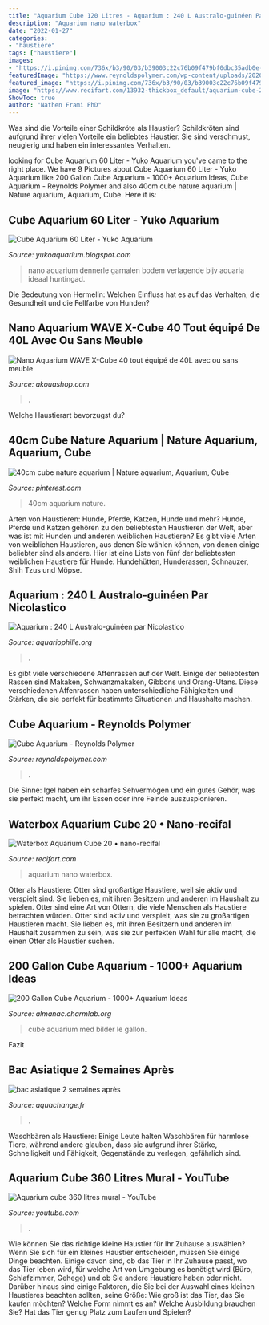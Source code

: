 ```yaml
---
title: "Aquarium Cube 120 Litres - Aquarium : 240 L Australo-guinéen Par Nicolastico"
description: "Aquarium nano waterbox"
date: "2022-01-27"
categories:
- "haustiere"
tags: ["haustiere"]
images:
- "https://i.pinimg.com/736x/b3/90/03/b39003c22c76b09f479bf0dbc35adb0e--nature-aquarium-aquascaping.jpg"
featuredImage: "https://www.reynoldspolymer.com/wp-content/uploads/2020/12/Cube-Aquarium-00003.jpg"
featured_image: "https://i.pinimg.com/736x/b3/90/03/b39003c22c76b09f479bf0dbc35adb0e--nature-aquarium-aquascaping.jpg"
image: "https://www.recifart.com/13932-thickbox_default/aquarium-cube-20.jpg"
ShowToc: true
author: "Nathen Frami PhD"
---
```



Was sind die Vorteile einer Schildkröte als Haustier?
Schildkröten sind aufgrund ihrer vielen Vorteile ein beliebtes Haustier. Sie sind verschmust, neugierig und haben ein interessantes Verhalten.

	

		
looking for Cube Aquarium 60 Liter - Yuko Aquarium you've came to the right place. We have 9 Pictures about Cube Aquarium 60 Liter - Yuko Aquarium like 200 Gallon Cube Aquarium - 1000+ Aquarium Ideas, Cube Aquarium - Reynolds Polymer and also 40cm cube nature aquarium | Nature aquarium, Aquarium, Cube. Here it is:
		
    
## Cube Aquarium 60 Liter - Yuko Aquarium

<img loading=lazy src="https://i.pinimg.com/originals/3e/1e/b1/3e1eb15946eff13f04f5e787ec4a4a73.jpg" onerror="this.onerror=null;this.src='https://tse3.mm.bing.net/th?id=OIP._eewcnpiZaJ_-YINYK5hDgAAAA&amp;pid=15.1';" alt="Cube Aquarium 60 Liter - Yuko Aquarium">

_Source: yukoaquarium.blogspot.com_

>nano aquarium dennerle garnalen bodem verlagende bijv aquaria ideaal huntingad. 

	

Die Bedeutung von Hermelin: Welchen Einfluss hat es auf das Verhalten, die Gesundheit und die Fellfarbe von Hunden?

    
## Nano Aquarium WAVE X-Cube 40 Tout équipé De 40L Avec Ou Sans Meuble

<img loading=lazy src="https://media.cdnws.com/_i/1792/3605/1/6/xcube-40-noir.jpeg" onerror="this.onerror=null;this.src='https://tse3.mm.bing.net/th?id=OIP.L_gAesYpRpSGt4aSoCWBzAHaFj&amp;pid=15.1';" alt="Nano Aquarium WAVE X-Cube 40 tout équipé de 40L avec ou sans meuble">

_Source: akouashop.com_

>. 

	

Welche Haustierart bevorzugst du?

    
## 40cm Cube Nature Aquarium | Nature Aquarium, Aquarium, Cube

<img loading=lazy src="https://i.pinimg.com/736x/b3/90/03/b39003c22c76b09f479bf0dbc35adb0e--nature-aquarium-aquascaping.jpg" onerror="this.onerror=null;this.src='https://tse2.mm.bing.net/th?id=OIP.3UbcU_1nlcvfEaRDzIhqwgHaFj&amp;pid=15.1';" alt="40cm cube nature aquarium | Nature aquarium, Aquarium, Cube">

_Source: pinterest.com_

>40cm aquarium nature. 

	

Arten von Haustieren: Hunde, Pferde, Katzen, Hunde und mehr?
Hunde, Pferde und Katzen gehören zu den beliebtesten Haustieren der Welt, aber was ist mit Hunden und anderen weiblichen Haustieren? Es gibt viele Arten von weiblichen Haustieren, aus denen Sie wählen können, von denen einige beliebter sind als andere. Hier ist eine Liste von fünf der beliebtesten weiblichen Haustiere für Hunde: Hundehütten, Hunderassen, Schnauzer, Shih Tzus und Möpse.

    
## Aquarium : 240 L Australo-guinéen Par Nicolastico

<img loading=lazy src="https://www.aquariophilie.org/aquarium/images/aq1568ph1_3368.jpg" onerror="this.onerror=null;this.src='https://tse4.mm.bing.net/th?id=OIP.3FGLfFwiufL272ScQEJCsgHaFj&amp;pid=15.1';" alt="Aquarium : 240 L Australo-guinéen par Nicolastico">

_Source: aquariophilie.org_

>. 

	

Es gibt viele verschiedene Affenrassen auf der Welt. Einige der beliebtesten Rassen sind Makaken, Schwanzmakaken, Gibbons und Orang-Utans. Diese verschiedenen Affenrassen haben unterschiedliche Fähigkeiten und Stärken, die sie perfekt für bestimmte Situationen und Haushalte machen.

    
## Cube Aquarium - Reynolds Polymer

<img loading=lazy src="https://www.reynoldspolymer.com/wp-content/uploads/2020/12/Cube-Aquarium-00003.jpg" onerror="this.onerror=null;this.src='https://tse3.mm.bing.net/th?id=OIP.p3WxrQDaKTWbJE1zkY6SNAHaGF&amp;pid=15.1';" alt="Cube Aquarium - Reynolds Polymer">

_Source: reynoldspolymer.com_

>. 

	

Die Sinne: Igel haben ein scharfes Sehvermögen und ein gutes Gehör, was sie perfekt macht, um ihr Essen oder ihre Feinde auszuspionieren.

    
## Waterbox Aquarium Cube 20 • Nano-recifal

<img loading=lazy src="https://www.recifart.com/13932-thickbox_default/aquarium-cube-20.jpg" onerror="this.onerror=null;this.src='https://tse2.mm.bing.net/th?id=OIP.7MmKh5Zgle7PvXCOxE6hUQHaHa&amp;pid=15.1';" alt="Waterbox Aquarium Cube 20 • nano-recifal">

_Source: recifart.com_

>aquarium nano waterbox. 

	

Otter als Haustiere: Otter sind großartige Haustiere, weil sie aktiv und verspielt sind. Sie lieben es, mit ihren Besitzern und anderen im Haushalt zu spielen.
Otter sind eine Art von Ottern, die viele Menschen als Haustiere betrachten würden. Otter sind aktiv und verspielt, was sie zu großartigen Haustieren macht. Sie lieben es, mit ihren Besitzern und anderen im Haushalt zusammen zu sein, was sie zur perfekten Wahl für alle macht, die einen Otter als Haustier suchen.

    
## 200 Gallon Cube Aquarium - 1000+ Aquarium Ideas

<img loading=lazy src="https://i.pinimg.com/originals/b5/09/97/b5099739b5eef7abae6f4a511b6d5ca1.png" onerror="this.onerror=null;this.src='https://tse4.mm.bing.net/th?id=OIP.l0usq5pwF2tHQbkwnYwFYAHaJ4&amp;pid=15.1';" alt="200 Gallon Cube Aquarium - 1000+ Aquarium Ideas">

_Source: almanac.charmlab.org_

>cube aquarium med bilder le gallon. 

	

Fazit

    
## Bac Asiatique 2 Semaines Après

<img loading=lazy src="https://www.aquachange.fr/Librairie/Images/bacs/1/2/2/4/originale_2297.jpg" onerror="this.onerror=null;this.src='https://tse1.mm.bing.net/th?id=OIP.0BmyeXXqVoo0KsJb-9u91QHaEK&amp;pid=15.1';" alt="bac asiatique 2 semaines après">

_Source: aquachange.fr_

>. 

	

Waschbären als Haustiere: Einige Leute halten Waschbären für harmlose Tiere, während andere glauben, dass sie aufgrund ihrer Stärke, Schnelligkeit und Fähigkeit, Gegenstände zu verlegen, gefährlich sind.

    
## Aquarium Cube 360 Litres Mural - YouTube

<img loading=lazy src="https://i.ytimg.com/vi/ktOvriFCv7c/maxresdefault.jpg" onerror="this.onerror=null;this.src='https://tse4.mm.bing.net/th?id=OIP.0RLm5h2VEDPmMQ-IabVBZQHaEK&amp;pid=15.1';" alt="Aquarium cube 360 litres mural - YouTube">

_Source: youtube.com_

>. 

	

Wie können Sie das richtige kleine Haustier für Ihr Zuhause auswählen?
Wenn Sie sich für ein kleines Haustier entscheiden, müssen Sie einige Dinge beachten. Einige davon sind, ob das Tier in Ihr Zuhause passt, wo das Tier leben wird, für welche Art von Umgebung es benötigt wird (Büro, Schlafzimmer, Gehege) und ob Sie andere Haustiere haben oder nicht. Darüber hinaus sind einige Faktoren, die Sie bei der Auswahl eines kleinen Haustieres beachten sollten, seine Größe: Wie groß ist das Tier, das Sie kaufen möchten? Welche Form nimmt es an? Welche Ausbildung brauchen Sie? Hat das Tier genug Platz zum Laufen und Spielen?

